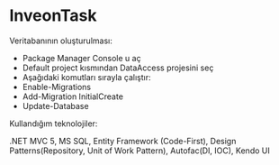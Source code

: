 # InveonTask

Veritabanının oluşturulması:
- Package Manager Console u aç
- Default project kısmından DataAccess projesini seç
- Aşağıdaki komutları sırayla çalıştır:
- Enable-Migrations
- Add-Migration InitialCreate
- Update-Database

Kullandığım teknolojiler:

.NET MVC 5, MS SQL, Entity Framework (Code-First), Design Patterns(Repository, Unit of Work Pattern), Autofac(DI, IOC), Kendo UI
